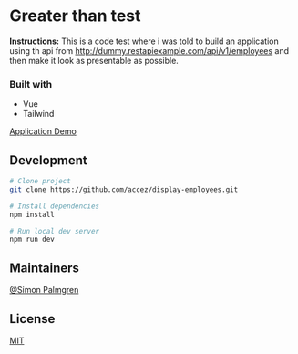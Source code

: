 # Greater than test

**Instructions:** This is a code test where i was told to build an application using th api from http://dummy.restapiexample.com/api/v1/employees and then make it look as presentable as possible. 

### Built with
- Vue
- Tailwind

[Application Demo](http://greater-than-test.herokuapp.com/)



## Development

```bash
# Clone project
git clone https://github.com/accez/display-employees.git

# Install dependencies
npm install

# Run local dev server
npm run dev
```

## Maintainers

[@Simon Palmgren](https://github.com/accez)


## License

[MIT](https://choosealicense.com/licenses/mit/)